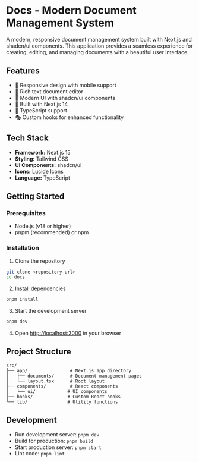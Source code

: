# Docs - Modern Document Management System

A modern, responsive document management system built with Next.js and shadcn/ui components. This application provides a seamless experience for creating, editing, and managing documents with a beautiful user interface.

## Features

-   📱 Responsive design with mobile support
-   📝 Rich text document editor
-   🎨 Modern UI with shadcn/ui components
-   🚀 Built with Next.js 14
-   🎯 TypeScript support
-   🎭 Custom hooks for enhanced functionality

## Tech Stack

-   **Framework:** Next.js 15
-   **Styling:** Tailwind CSS
-   **UI Components:** shadcn/ui
-   **Icons:** Lucide Icons
-   **Language:** TypeScript

## Getting Started

### Prerequisites

-   Node.js (v18 or higher)
-   pnpm (recommended) or npm

### Installation

1. Clone the repository

```bash
git clone <repository-url>
cd docs
```

2. Install dependencies

```bash
pnpm install
```

3. Start the development server

```bash
pnpm dev
```

4. Open [http://localhost:3000](http://localhost:3000) in your browser

## Project Structure

```
src/
├── app/                # Next.js app directory
│   ├── documents/      # Document management pages
│   └── layout.tsx      # Root layout
├── components/         # React components
│   └── ui/            # UI components
├── hooks/             # Custom React hooks
└── lib/               # Utility functions
```

## Development

-   Run development server: `pnpm dev`
-   Build for production: `pnpm build`
-   Start production server: `pnpm start`
-   Lint code: `pnpm lint`
